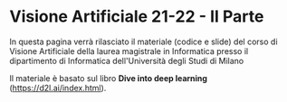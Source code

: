 # Visione Artificiale 21-22 - II Parte

In questa pagina verrà rilasciato il materiale (codice e slide) del corso di Visione Artificiale della laurea magistrale in Informatica presso il dipartimento di Informatica dell'Università degli Studi di Milano

Il materiale è basato sul libro **Dive into deep learning** (https://d2l.ai/index.html).
 
